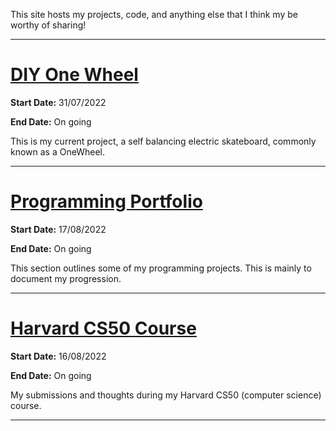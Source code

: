 This site hosts my projects, code, and anything else that I think my be worthy of sharing!

---

# [DIY One Wheel](./Pages/SBS.md)

**Start Date:** 31/07/2022

**End Date:** On going

This is my current project, a self balancing electric skateboard, commonly known as a OneWheel. 

---

# [Programming Portfolio](./programming/index.md)

**Start Date:** 17/08/2022

**End Date:** On going

This section outlines some of my programming projects. This is mainly to document my progression. 

---

# [Harvard CS50 Course](./CS50/index.md)

**Start Date:** 16/08/2022

**End Date:** On going

My submissions and thoughts during my Harvard CS50 (computer science) course.

---
